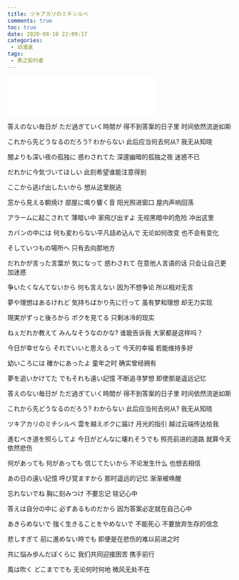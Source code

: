 ```yaml
---
title: ツキアカリのミチシルベ 
comments: true
toc: true
date: 2020-08-10 22:09:17
categories:
 - 动漫迷
tags:
 - 黑之契约者
---
```


<iframe frameborder="no" border="0" marginwidth="0" marginheight="0" width=330 height=86 src="//music.163.com/outchain/player?type=2&id=818316&auto=1&height=66"></iframe>

答えのない毎日が ただ過ぎていく時間が
得不到答案的日子里 时间依然流逝如斯

これから先どうなるのだろう? わからない
此后应当何去何从? 我无从知晓

<!-- more -->

闇よりも深い夜の孤独に 惑わされてた
深邃幽暗的孤独之夜 迷惑不已

だれかに今気づいてほしい
此刻希望谁能注意得到

ここから逃げ出したいから
想从这里脱逃

窓から見える朝焼け 部屋に鳴り響く音
阳光照进窗口 屋内声响回荡

アラームに起こされて 薄暗い中 家飛び出すよ
无视黑暗中的危险 冲出这里

カバンの中には 何も変わらない平凡詰め込んで
无论如何改变 也不会有变化

そしていつもの場所へ
只有去向那地方

だれかが言った言葉が 気になって 惑わされて
在意他人言语的话 只会让自己更加迷惑

争いたくなんてないから 何も言えない
因为不想争论 所以相对无言

夢や理想はあるけれど 気持ちばかり先に行って
虽有梦和理想 却无力实现

現実がずっと後ろから ボクを見てる
只剩冰冷的现实

ねぇだれか教えて みんなそうなのかな?
谁能告诉我 大家都是这样吗？

今日が幸せなら それでいいと思えるって
今天的幸福 若能维持多好

幼いころには 確かにあったよ
童年之时 确实曾经拥有

夢を追いかけてた でもそれも遠い記憶
不断追寻梦想 即使那是遥远记忆

答えのない毎日が ただ過ぎていく時間が
得不到答案的日子里 时间依然流逝如斯

これから先どうなるのだろう? わからない
此后应当何去何从? 我无从知晓

ツキアカリのミチシルベ 雲を越えボクに届け
月光的指引 越过云端传达给我

進むべき道を照らしてよ 今日がどんなに壊れそうでも
照亮前进的道路 就算今天依然悲伤

何があっても 何があっても 信じてたいから
不论发生什么 也想去相信

あの日の遠い記憶 呼び覚ますから
那时遥远的记忆 渐渐被唤醒

忘れないでね 胸に刻みつけ
不要忘记 铭记心中

答えは自分の中に 必ずあるものだから
因为答案必定就在自己心中

あきらめないで 強く生きることをやめないで
不能死心 不要放弃生存的信念

悲しすぎて 前に進めない時でも
即便是在悲伤的难以前进之时

共に悩み歩んだぼくらに
我们共同迎接困苦 携手前行

風は吹く どこまででも
无论何时何地 微风无处不在